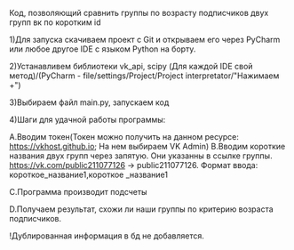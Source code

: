 Код, позволяющий сравнить группы по возрасту подписчиков двух групп вк по коротким id

1)Для запуска скачиваем проект с Git и открываем его через PyCharm или любое другое IDE с языком Python на борту.

2)Устанавливем библиотеки vk_api, scipy (Для каждой IDE свой метод)/(PyCharm - file/settings/Project/Project interpretator/"Нажимаем +")

3)Выбираем файл main.py, запускаем код

4)Шаги для удачной работы программы:

А.Вводим токен(Токен можно получить на данном ресурсе: https://vkhost.github.io; На нем выбираем VK Admin)
B.Вводим короткие названия двух групп через запятую. Они указанны в ссылке группы. https://vk.com/public211077126 -> public211077126. 
Формат ввода: короткое_название1,короткое _название1

С.Программа производит подсчеты

D.Получаем результат, схожи ли наши группы по критерию возраста подписчиков.

!Дублированная информация в бд не добавляется.
